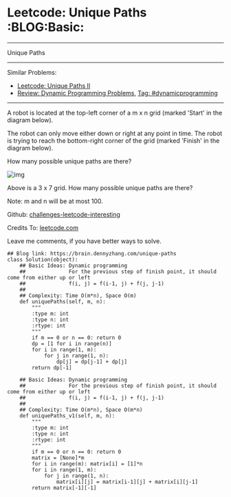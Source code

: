 # Leetcode: Unique Paths     :BLOG:Basic:


---

Unique Paths  

---

Similar Problems:  
-   [Leetcode: Unique Paths II](https://brain.dennyzhang.com/unique-paths-ii)
-   [Review: Dynamic Programming Problems](https://brain.dennyzhang.com/review-dynamicprogramming), [Tag: #dynamicprogramming](https://brain.dennyzhang.com/tag/dynamicprogramming)

---

A robot is located at the top-left corner of a m x n grid (marked 'Start' in the diagram below).  

The robot can only move either down or right at any point in time. The robot is trying to reach the bottom-right corner of the grid (marked 'Finish' in the diagram below).  

How many possible unique paths are there?  

![img](//raw.githubusercontent.com/DennyZhang/challenges-leetcode-interesting/master/images/robot_maze.png)  

Above is a 3 x 7 grid. How many possible unique paths are there?  

Note: m and n will be at most 100.  

Github: [challenges-leetcode-interesting](https://github.com/DennyZhang/challenges-leetcode-interesting/tree/master/unique-paths)  

Credits To: [leetcode.com](https://leetcode.com/problems/unique-paths/description/)  

Leave me comments, if you have better ways to solve.  

    ## Blog link: https://brain.dennyzhang.com/unique-paths
    class Solution(object):
        ## Basic Ideas: Dynamic programming
        ##              For the previous step of finish point, it should come from either up or left
        ##              f(i, j) = f(i-1, j) + f(j, j-1)
        ##
        ## Complexity: Time O(m*n), Space O(m)
        def uniquePaths(self, m, n):
            """
            :type m: int
            :type n: int
            :rtype: int
            """
            if m == 0 or n == 0: return 0
            dp = [1 for i in range(n)]
            for i in range(1, m):
                for j in range(1, n):
                    dp[j] = dp[j-1] + dp[j]
            return dp[-1]
    
        ## Basic Ideas: Dynamic programming
        ##              For the previous step of finish point, it should come from either up or left
        ##              f(i, j) = f(i-1, j) + f(j, j-1)
        ##
        ## Complexity: Time O(m*n), Space O(m*n)
        def uniquePaths_v1(self, m, n):
            """
            :type m: int
            :type n: int
            :rtype: int
            """
            if m == 0 or n == 0: return 0
            matrix = [None]*m
            for i in range(m): matrix[i] = [1]*n
            for i in range(1, m):
                for j in range(1, n):
                    matrix[i][j] = matrix[i-1][j] + matrix[i][j-1]
            return matrix[-1][-1]